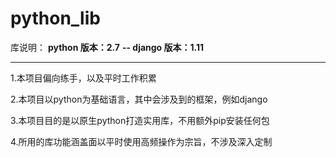 # python_lib
库说明：
**python 版本：2.7**
**-- django 版本：1.11**
***

1.本项目偏向练手，以及平时工作积累

2.本项目以python为基础语言，其中会涉及到的框架，例如django

3.本项目目的是以原生python打造实用库，不用额外pip安装任何包

4.所用的库功能涵盖面以平时使用高频操作为宗旨，不涉及深入定制
